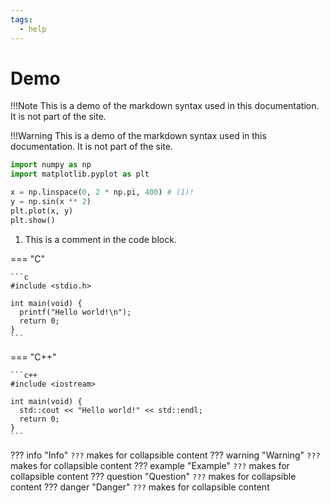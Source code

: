 ```yaml
---
tags:
  - help
---
```


# Demo

!!!Note
    This is a demo of the markdown syntax used in this documentation. It is not
    part of the site.

!!!Warning
    This is a demo of the markdown syntax used in this documentation. It is not
    part of the site.

```python linenums="1"  title="my_file.py"
import numpy as np
import matplotlib.pyplot as plt

x = np.linspace(0, 2 * np.pi, 400) # (1)!
y = np.sin(x ** 2)
plt.plot(x, y)
plt.show()
```

1. This is a comment in the code block.

=== "C"

    ```c
    #include <stdio.h>

    int main(void) {
      printf("Hello world!\n");
      return 0;
    }
    ```

=== "C++"

    ```c++
    #include <iostream>

    int main(void) {
      std::cout << "Hello world!" << std::endl;
      return 0;
    }
    ```

<!---
See Admonitions:
https://squidfunk.github.io/mkdocs-material/reference/admonitions/#type:question
---->
??? info "Info"
    `???` makes for collapsible content
??? warning "Warning"
    `???` makes for collapsible content
??? example "Example"
    `???` makes for collapsible content
??? question "Question"
    `???` makes for collapsible content
??? danger "Danger"
    `???` makes for collapsible content
